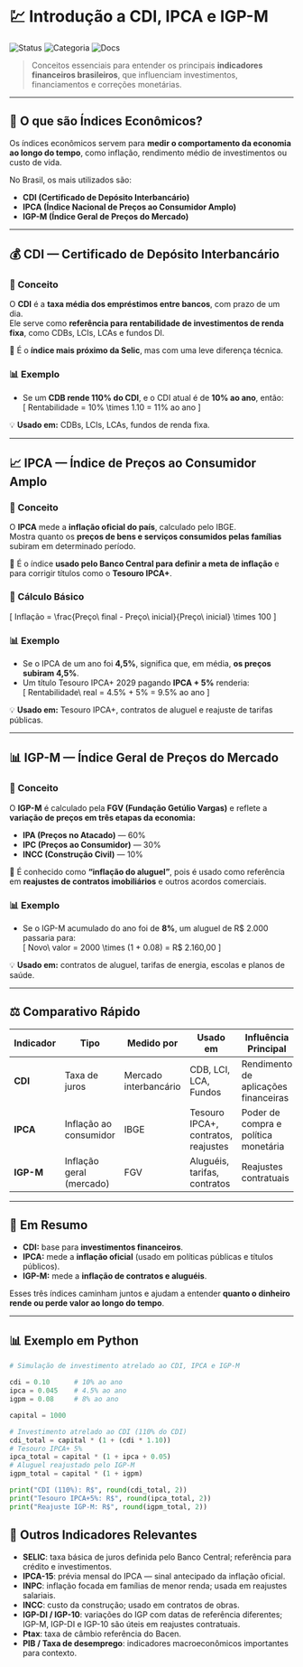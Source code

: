 # 💹 Introdução a CDI, IPCA e IGP-M

![Status](https://img.shields.io/badge/Status-Em%20Desenvolvimento-blue)
![Categoria](https://img.shields.io/badge/Tema-Economia%20e%20Investimentos-green)
![Docs](https://img.shields.io/badge/Formato-Markdown-lightgrey)

> Conceitos essenciais para entender os principais **indicadores financeiros brasileiros**, que influenciam investimentos, financiamentos e correções monetárias.

---

## 📘 O que são Índices Econômicos?

Os índices econômicos servem para **medir o comportamento da economia ao longo do tempo**, como inflação, rendimento médio de investimentos ou custo de vida.

No Brasil, os mais utilizados são:

- **CDI (Certificado de Depósito Interbancário)**  
- **IPCA (Índice Nacional de Preços ao Consumidor Amplo)**  
- **IGP-M (Índice Geral de Preços do Mercado)**  

---

## 💰 CDI — Certificado de Depósito Interbancário

### 📖 Conceito

O **CDI** é a **taxa média dos empréstimos entre bancos**, com prazo de um dia.  
Ele serve como **referência para rentabilidade de investimentos de renda fixa**, como CDBs, LCIs, LCAs e fundos DI.

📌 É o **índice mais próximo da Selic**, mas com uma leve diferença técnica.

### 📊 Exemplo

- Se um **CDB rende 110% do CDI**, e o CDI atual é de **10% ao ano**, então:  
  \[
  Rentabilidade = 10\% \times 1.10 = 11\% ao ano
  \]

💡 **Usado em:** CDBs, LCIs, LCAs, fundos de renda fixa.

---

## 📈 IPCA — Índice de Preços ao Consumidor Amplo

### 📖 Conceito

O **IPCA** mede a **inflação oficial do país**, calculado pelo IBGE.  
Mostra quanto os **preços de bens e serviços consumidos pelas famílias** subiram em determinado período.

📌 É o índice **usado pelo Banco Central para definir a meta de inflação** e para corrigir títulos como o **Tesouro IPCA+**.

### 🧮 Cálculo Básico

\[
Inflação = \frac{Preço\ final - Preço\ inicial}{Preço\ inicial} \times 100
\]

### 📊 Exemplo

- Se o IPCA de um ano foi **4,5%**, significa que, em média, **os preços subiram 4,5%**.
- Um título Tesouro IPCA+ 2029 pagando **IPCA + 5%** renderia:  
  \[
  Rentabilidade\ real = 4.5\% + 5\% = 9.5\% ao ano
  \]

💡 **Usado em:** Tesouro IPCA+, contratos de aluguel e reajuste de tarifas públicas.

---

## 📊 IGP-M — Índice Geral de Preços do Mercado

### 📖 Conceito

O **IGP-M** é calculado pela **FGV (Fundação Getúlio Vargas)** e reflete a **variação de preços em três etapas da economia:**
- **IPA (Preços no Atacado)** — 60%
- **IPC (Preços ao Consumidor)** — 30%
- **INCC (Construção Civil)** — 10%

📌 É conhecido como **“inflação do aluguel”**, pois é usado como referência em **reajustes de contratos imobiliários** e outros acordos comerciais.

### 📊 Exemplo

- Se o IGP-M acumulado do ano foi de **8%**, um aluguel de R$ 2.000 passaria para:  
  \[
  Novo\ valor = 2000 \times (1 + 0.08) = R\$ 2.160,00
  \]

💡 **Usado em:** contratos de aluguel, tarifas de energia, escolas e planos de saúde.

---

## ⚖️ Comparativo Rápido

| Indicador | Tipo | Medido por | Usado em | Influência Principal |
|------------|------|-------------|-----------|----------------------|
| **CDI** | Taxa de juros | Mercado interbancário | CDB, LCI, LCA, Fundos | Rendimento de aplicações financeiras |
| **IPCA** | Inflação ao consumidor | IBGE | Tesouro IPCA+, contratos, reajustes | Poder de compra e política monetária |
| **IGP-M** | Inflação geral (mercado) | FGV | Aluguéis, tarifas, contratos | Reajustes contratuais |

---

## 🧠 Em Resumo

- **CDI:** base para **investimentos financeiros**.  
- **IPCA:** mede a **inflação oficial** (usado em políticas públicas e títulos públicos).  
- **IGP-M:** mede a **inflação de contratos e aluguéis**.  

Esses três índices caminham juntos e ajudam a entender **quanto o dinheiro rende ou perde valor ao longo do tempo**.

---

## 📊 Exemplo em Python

```python
# Simulação de investimento atrelado ao CDI, IPCA e IGP-M

cdi = 0.10      # 10% ao ano
ipca = 0.045    # 4.5% ao ano
igpm = 0.08     # 8% ao ano

capital = 1000

# Investimento atrelado ao CDI (110% do CDI)
cdi_total = capital * (1 + (cdi * 1.10))
# Tesouro IPCA+ 5%
ipca_total = capital * (1 + ipca + 0.05)
# Aluguel reajustado pelo IGP-M
igpm_total = capital * (1 + igpm)

print("CDI (110%): R$", round(cdi_total, 2))
print("Tesouro IPCA+5%: R$", round(ipca_total, 2))
print("Reajuste IGP-M: R$", round(igpm_total, 2))

```

## 📌 Outros Indicadores Relevantes

- **SELIC**: taxa básica de juros definida pelo Banco Central; referência para crédito e investimentos.
- **IPCA-15**: prévia mensal do IPCA — sinal antecipado da inflação oficial.
- **INPC**: inflação focada em famílias de menor renda; usada em reajustes salariais.
- **INCC**: custo da construção; usado em contratos de obras.
- **IGP-DI / IGP-10**: variações do IGP com datas de referência diferentes; IGP-M, IGP-DI e IGP-10 são úteis em reajustes contratuais.
- **Ptax**: taxa de câmbio referência do Bacen.
- **PIB / Taxa de desemprego**: indicadores macroeconômicos importantes para contexto.

